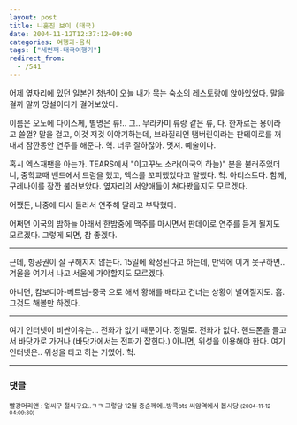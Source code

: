 ```yaml
---
layout: post
title: 니혼진 보이 (태국)
date: 2004-11-12T12:37:12+09:00
categories: 여행과-음식
tags: ["세번째-태국여행기"]
redirect_from:
  - /541
---
```


어제 옆자리에 있던 일본인 청년이 오늘 내가 묵는 숙소의 레스토랑에 앉아있었다. 말을 걸까 말까 망설이다가 걸어보았다.

이름은 오노에 다이스께, 별명은 류!.. 그.. 무라카미 류랑 같은 류, 다. 한자로는 용이라고 쓸껄? 말을 걸고, 이것 저것 이야기하는데, 브라질리언 탬버린이라는 판테이로를 꺼내서 잠깐동안 연주를 해준다. 헉. 너무 잘하잖아. 멋져. 예술이다.

혹시 엑스재팬을 아는가. TEARS에서 "이고꾸노 소라(이국의 하늘)" 분을 불러주었더니, 중학교때 밴드에서 드럼을 했고, 엑스를 꼬피했었다고 말했다. 헉. 아티스트다. 함께, 구레나이를 잠깐 불러보았다. 옆자리의 서양애들이 쳐다봤을지도 모르겠다.

어쨌든, 나중에 다시 들러서 연주해 달라고 부탁했다.

어쩌면 이국의 밤하늘 아래서 한밤중에 맥주를 마시면서 판데이로 연주를 듣게 될지도 모르겠다. 그렇게 되면, 참 좋겠다.

<hr />

근데, 항공권이 잘 구해지지 않는다. 15일에 확정된다고 하는데, 만약에 이거 못구하면.. 겨울을 여기서 나고 서울에 가야할지도 모르겠다.

아니면, 캄보디아-베트남-중국 으로 해서 황해를 배타고 건너는 상황이 벌어질지도. 흠. 그것도 해볼만 하겠다.

<hr />

여기 인터넷이 비싼이유는... 전화가 없기 때문이다. 정말로. 전화가 없다. 핸드폰을 들고서 바닷가로 가거나 (바닷가에서는 전파가 잡힌다.) 아니면, 위성을 이용해야 한다. 여기 인터넷은.. 위성을 타고 하는 거였어. 헉.

* * *

### 댓글



<!--- cmt:912 --->
<!--- mail: --->
<!--- parent:0 --->

<small class=comment>빨강머리앤 : 얼씨구 절씨구요..ㅋㅋ 그렇담 12월 중순께에..방콕bts 씨암역에서 봅시당 <small>(2004-11-12 04:09:30)</small></small>

